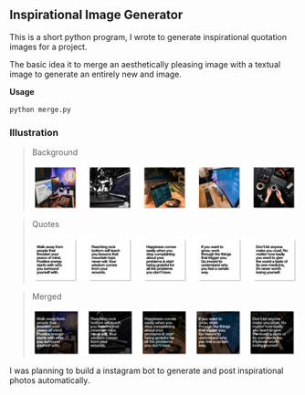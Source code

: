 ## Inspirational Image Generator

This is a short python program, I wrote to generate inspirational quotation images for a project.

The basic idea it to merge an aesthetically pleasing image with a textual image to generate an entirely new and image.

**Usage**

```
python merge.py
```

### Illustration

> Background
>
> ![](Docs/backgrounds.png)

> Quotes
>
> ![](Docs/quotes.png)

> Merged
>
> ![](Docs/merged.png)

I was planning to build a instagram bot to generate and post inspirational photos automatically.